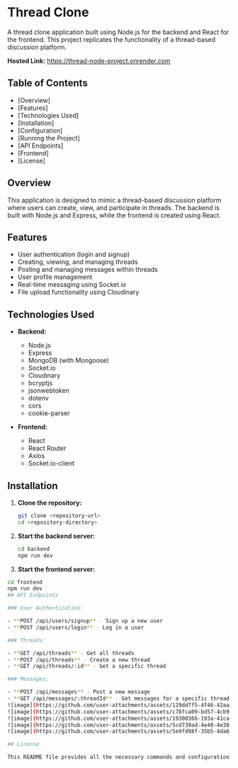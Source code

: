 # Thread Clone

A thread clone application built using Node.js for the backend and React for the frontend. This project replicates the functionality of a thread-based discussion platform.

**Hosted Link:** https://thread-node-project.onrender.com
## Table of Contents

- [Overview]
- [Features]
- [Technologies Used]
- [Installation]
- [Configuration]
- [Running the Project]
- [API Endpoints]
- [Frontend]
- [License]

## Overview

This application is designed to mimic a thread-based discussion platform where users can create, view, and participate in threads. The backend is built with Node.js and Express, while the frontend is created using React.

## Features

- User authentication (login and signup)
- Creating, viewing, and managing threads
- Posting and managing messages within threads
- User profile management
- Real-time messaging using Socket.io
- File upload functionality using Cloudinary

## Technologies Used

- **Backend:**
  - Node.js
  - Express
  - MongoDB (with Mongoose)
  - Socket.io
  - Cloudinary
  - bcryptjs
  - jsonwebtoken
  - dotenv
  - cors
  - cookie-parser

- **Frontend:**
  - React
  - React Router
  - Axios
  - Socket.io-client

## Installation

1. **Clone the repository:**

   ```bash
   git clone <repository-url>
   cd <repository-directory>
2. **Start the backend server:**

   ```bash
   cd backend
   npm run dev
3.  **Start the frontend server:**

   ```bash
   cd frontend
   npm run dev
## API Endpoints

### User Authentication:

- **POST /api/users/signup** - Sign up a new user
- **POST /api/users/login** - Log in a user

### Threads:

- **GET /api/threads** - Get all threads
- **POST /api/threads** - Create a new thread
- **GET /api/threads/:id** - Get a specific thread

### Messages:

- **POST /api/messages** - Post a new message
- **GET /api/messages/:threadId** - Get messages for a specific thread
![image](https://github.com/user-attachments/assets/129dd7f5-4f46-42aa-8a80-9297962152b8)
![image](https://github.com/user-attachments/assets/c78fca09-bd57-4cb9-b459-4217806e264b)
![image](https://github.com/user-attachments/assets/19300366-193a-41ca-8e75-cfb49274a20f)
![image](https://github.com/user-attachments/assets/5cd739ad-4e40-4e38-9c36-687a2853b997)
![image](https://github.com/user-attachments/assets/5e9fd98f-35b5-4da6-8095-369b9fffd234)

## License

This README file provides all the necessary commands and configuration details in Markdown format. Just replace placeholders with your actual project details.



